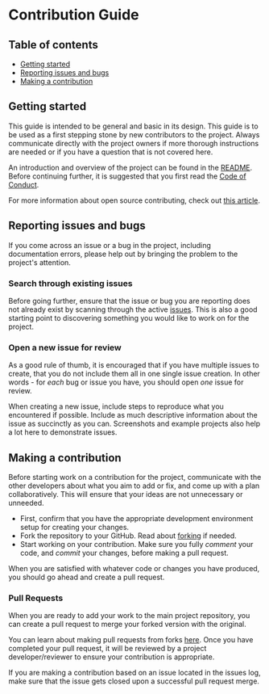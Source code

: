 # Contribution Guide

## Table of contents

- [Getting started](#getting-started)
- [Reporting issues and bugs](#reporting-issues-and-bugs)
- [Making a contribution](#Making-a-contribution)

## Getting started

This guide is intended to be general and basic in its design. This guide is to be used as a first stepping stone by new contributors to the project. Always communicate directly with the project owners if more thorough instructions are needed or if you have a question that is not covered here.

An introduction and overview of the project can be found in the [README](README.md). Before continuing further, it is suggested that you first read the [Code of Conduct](CODE_OF_CONDUCT.md).

For more information about open source contributing, check out [this article](https://opensource.guide/how-to-contribute/).

## Reporting issues and bugs

If you come across an issue or a bug in the project, including documentation errors, please help out by bringing the problem to the project's attention.

### Search through existing issues

Before going further, ensure that the issue or bug you are reporting does not already exist by scanning through the active [issues](https://github.com/YannickJadoul/Parselmouth/issues). This is also a good starting point to discovering something you would like to work on for the project.

### Open a new issue for review

As a good rule of thumb, it is encouraged that if you have multiple issues to create, that you do not include them all in one single issue creation. In other words - for *each* bug or issue you have, you should open *one* issue for review.

When creating a new issue, include steps to reproduce what you encountered if possible. Include as much descriptive information about the issue as succinctly as you can. Screenshots and example projects also help a lot here to demonstrate issues.

## Making a contribution

Before starting work on a contribution for the project, communicate with the other developers about what you aim to add or fix, and come up with a plan collaboratively. This will ensure that your ideas are not unnecessary or unneeded.

- First, confirm that you have the appropriate development environment setup for creating your changes.
- Fork the repository to your GitHub. Read about [forking](https://docs.github.com/en/pull-requests/collaborating-with-pull-requests/working-with-forks/about-forks) if needed.
- Start working on your contribution. Make sure you fully *comment* your code, and *commit* your changes, before making a pull request.

When you are satisfied with whatever code or changes you have produced, you should go ahead and create a pull request.

### Pull Requests

When you are ready to add your work to the main project repository, you can create a pull request to merge your forked version with the original.

You can learn about making pull requests from forks [here](https://docs.github.com/en/pull-requests/collaborating-with-pull-requests/proposing-changes-to-your-work-with-pull-requests/creating-a-pull-request-from-a-fork). Once you have completed your pull request, it will be reviewed by a project developer/reviewer to ensure your contribution is appropriate.

If you are making a contribution based on an issue located in the issues log, make sure that the issue gets closed upon a successful pull request merge.
